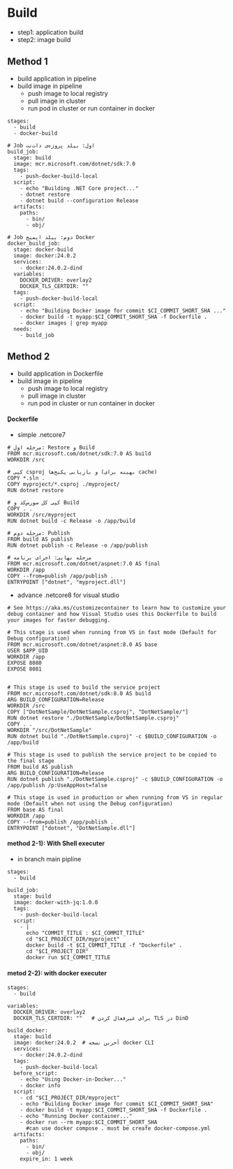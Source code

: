 # Build
- step1: application build
- step2: image build
## Method 1
- build application in pipeline
- build image in pipeline
    * push image to local registry
    * pull image in cluster
    * run pod in cluster or run container in docker


```
stages:
  - build
  - docker-build

# Job اول: بیلد پروژه‌ی دات‌نت
build_job:
  stage: build
  image: mcr.microsoft.com/dotnet/sdk:7.0
  tags:
    - push-docker-build-local
  script:
    - echo "Building .NET Core project..."
    - dotnet restore
    - dotnet build --configuration Release
  artifacts:
    paths:
      - bin/
      - obj/

# Job دوم: بیلد ایمیج Docker
docker_build_job:
  stage: docker-build
  image: docker:24.0.2
  services:
    - docker:24.0.2-dind
  variables:
    DOCKER_DRIVER: overlay2
    DOCKER_TLS_CERTDIR: ""
  tags:
    - push-docker-build-local
  script:
    - echo "Building Docker image for commit $CI_COMMIT_SHORT_SHA ..."
    - docker build -t myapp:$CI_COMMIT_SHORT_SHA -f Dockerfile .
    - docker images | grep myapp
  needs:
    - build_job
```
## Method 2
- build application in Dockerfile
- build image in pipeline
    * push image to local registry
    * pull image in cluster
    * run pod in cluster or run container in docker

#### ِDockerfile
- simple .netcore7
```
# مرحله اول: Restore و Build
FROM mcr.microsoft.com/dotnet/sdk:7.0 AS build
WORKDIR /src

# کپی csproj و بازیابی پکیج‌ها (بهینه برای cache)
COPY *.sln .
COPY myproject/*.csproj ./myproject/
RUN dotnet restore

# کپی کل سورس‌کد و Build
COPY . .
WORKDIR /src/myproject
RUN dotnet build -c Release -o /app/build

# مرحله دوم: Publish
FROM build AS publish
RUN dotnet publish -c Release -o /app/publish

# مرحله نهایی: اجرای برنامه
FROM mcr.microsoft.com/dotnet/aspnet:7.0 AS final
WORKDIR /app
COPY --from=publish /app/publish .
ENTRYPOINT ["dotnet", "myproject.dll"]

```
- advance .netcore8 for visual studio
```
# See https://aka.ms/customizecontainer to learn how to customize your debug container and how Visual Studio uses this Dockerfile to build your images for faster debugging.

# This stage is used when running from VS in fast mode (Default for Debug configuration)
FROM mcr.microsoft.com/dotnet/aspnet:8.0 AS base
USER $APP_UID
WORKDIR /app
EXPOSE 8080
EXPOSE 8081


# This stage is used to build the service project
FROM mcr.microsoft.com/dotnet/sdk:8.0 AS build
ARG BUILD_CONFIGURATION=Release
WORKDIR /src
COPY ["DotNetSample/DotNetSample.csproj", "DotNetSample/"]
RUN dotnet restore "./DotNetSample/DotNetSample.csproj"
COPY . .
WORKDIR "/src/DotNetSample"
RUN dotnet build "./DotNetSample.csproj" -c $BUILD_CONFIGURATION -o /app/build

# This stage is used to publish the service project to be copied to the final stage
FROM build AS publish
ARG BUILD_CONFIGURATION=Release
RUN dotnet publish "./DotNetSample.csproj" -c $BUILD_CONFIGURATION -o /app/publish /p:UseAppHost=false

# This stage is used in production or when running from VS in regular mode (Default when not using the Debug configuration)
FROM base AS final
WORKDIR /app
COPY --from=publish /app/publish .
ENTRYPOINT ["dotnet", "DotNetSample.dll"]
```
#### method 2-1): With Shell executer

- in branch main pipline
```
stages:
  - build

build_job:
  stage: build
  image: docker-with-jq:1.0.0
  tags:
    - push-docker-build-local
  script:
    - |
      echo "COMMIT_TITLE : $CI_COMMIT_TITLE"
      cd "$CI_PROJECT_DIR/myproject"
      docker build -t $CI_COMMIT_TITLE -f "Dockerfile" .
      cd "$CI_PROJECT_DIR"
      docker run $CI_COMMIT_TITLE
```

#### metod 2-2): with docker executer
```
stages:
  - build

variables:
  DOCKER_DRIVER: overlay2
  DOCKER_TLS_CERTDIR: ""   # برای غیرفعال کردن TLS در DinD

build_docker:
  stage: build
  image: docker:24.0.2  # آخرین نسخه docker CLI
  services:
    - docker:24.0.2-dind
  tags:
    - push-docker-build-local
  before_script:
    - echo "Using Docker-in-Docker..."
    - docker info
  script:
    - cd "$CI_PROJECT_DIR/myproject"
    - echo "Building Docker image for commit $CI_COMMIT_SHORT_SHA"
    - docker build -t myapp:$CI_COMMIT_SHORT_SHA -f Dockerfile .
    - echo "Running Docker container..."
    - docker run --rm myapp:$CI_COMMIT_SHORT_SHA
      #can use docker compose . must be creafe docker-compose.yml 
  artifacts:
    paths:
      - bin/
      - obj/
    expire_in: 1 week

```
